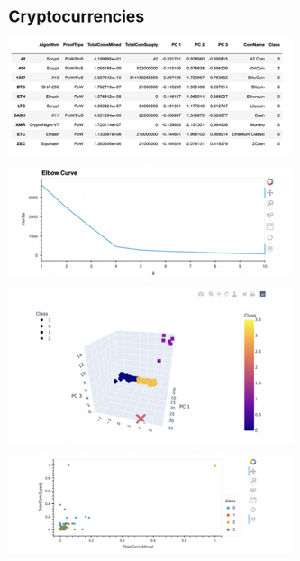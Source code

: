 # Cryptocurrencies

![Graph](images/clustered_df.png)	

![Graph](images/elbow.png)

![Graph](images/3d.png)

![Graph](images/scatterplot.png)
